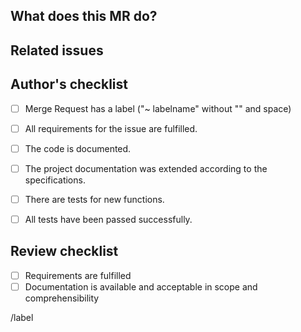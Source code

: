 ## What does this MR do?

<!-- Briefly describe what this MR is about. -->

## Related issues

<!-- Link related issues below. Insert the issue link or reference after the word "Closes" if merging this should automatically close it. -->

## Author's checklist

- [ ] Merge Request has a label ("~ labelname" without "" and space)
- [ ] All requirements for the issue are fulfilled.
- [ ] The code is documented.
- [ ] The project documentation was extended according to the specifications.
- [ ] There are tests for new functions.
- [ ] All tests have been passed successfully.


## Review checklist

* [ ] Requirements are fulfilled
* [ ] Documentation is available and acceptable in scope and comprehensibility   

/label 
